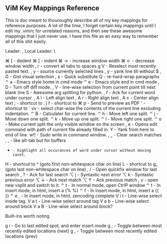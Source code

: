 ViM Key Mappings Reference
--------------------------

This is doc meant to thouroughly describe all of my key mappings for reference
purposes. A lot of the time, I forget certain key mappings until I edit my
.vimrc for unrelated reasons, and then see these awesome mappings that I just
never use. I have this file as an easy way to remember all of this shit easily.

Leader: ,
Local Leader: \\

⌘ [   - dedent
⌘ ]   - indent
⌘ →   - increase window width
⌘ ←   - decrease window width
, r   - convert all tabs to spaces
g V   - Reselect most recently pasted text.
, y   - source currently selected lines
, y   - yank line till without $
, G   - Gist visual selection
, s   - Quick substitute
Q     - re-hard-wrap paragraphs
⌃ a   - Emacs style home in cmd mode
⌃ e   - Emacs style end in cmd mode
, D   - Turn off diff mode.
, V   - line-wise selection from current point till next blank line
S     - Awesome arg splitting for python.
, f   - Ack for current word under cursor.
, A l - Left align text
, A r - Right align text
, A c - Center align text
;     - shortcut to :
j f   - shortcut to <esc>
⌘ p   - Send to preview as PDF
'     - shortcut to `
vv    - select char-wise the contents of the current line excluding indentation.
⌃ B   - Calculater for current line.
⌃ h   - Move left one split.
⌃ j   - Move down one split.
⌃ k   - Move up one split.
⌃ l   - Move right one split.
⌃ o   - Make current split the only visible window on the screen
, e   - Opens edit command with path of current file already filled in.
Y     - Yank from here to end of line.
w!!   - Sudo write in command window.
, ⎵   - Clear search matches
, ,   - like alt-tab but for buffers
*     - highlight all occurances of word under cursor without moving caret.
H     - shortcut to ^ (goto first non-whitespace char on line)
L     - shortcut to g_ (goto last non-whitespace char on line)
, /   - Open quickfix window for last search
, ?   - Ack for last search
⌥ j   - Syntastic next error
⌥ k   - Syntastic previous error
⌥ ↓   - Ack next match
⌥ ↑   - Ack previous match
, v   - open new vsplit and switch to it.
⌃ t   - In normal mode, open CtrlP window
⌃ t   - In insert mode, in html, insert a {%  %}
⌃ f   - In insert mode, in html, insert a {{  }}
⌃ e , - In insert mode, in html, zencoding complete
V i t - Line-wise select inside tag.
V a t - Line-wise select around tag
V a b - Line-wise select around block
V a B - Line-wise select around block?

Built-ins worth noting

g i - Go to last edited spot, and enter insert mode
g ; - Toggle between most recently edited locations (next)
g , - Toggle between most recently edited locations (prev)


